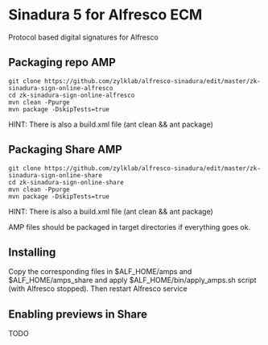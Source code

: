 # Sinadura 5 for Alfresco ECM 

Protocol based digital signatures for Alfresco

## Packaging repo AMP

```
git clone https://github.com/zylklab/alfresco-sinadura/edit/master/zk-sinadura-sign-online-alfresco
cd zk-sinadura-sign-online-alfresco
mvn clean -Ppurge
mvn package -DskipTests=true
```

HINT: There is also a build.xml file (ant clean && ant package)


## Packaging Share AMP

```
git clone https://github.com/zylklab/alfresco-sinadura/edit/master/zk-sinadura-sign-online-share
cd zk-sinadura-sign-online-share
mvn clean -Ppurge
mvn package -DskipTests=true
```

HINT: There is also a build.xml file (ant clean && ant package)

AMP files should be packaged in target directories if everything goes ok.

## Installing 

Copy the corresponding files in $ALF_HOME/amps and $ALF_HOME/amps_share and apply $ALF_HOME/bin/apply_amps.sh script (with Alfresco stopped). Then restart Alfresco service

## Enabling previews in Share

TODO
